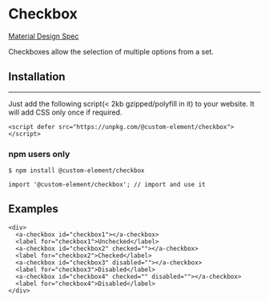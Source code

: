 # Checkbox

[Material Design Spec](https://material.io/guidelines/components/selection-controls.html#)

Checkboxes allow the selection of multiple options from a set.

## Installation
------------

Just add the following script(< 2kb gzipped/polyfill in it) to your website. It will add CSS only once if required.
```
<script defer src="https://unpkg.com/@custom-element/checkbox"></script>
```

### npm users only
```
$ npm install @custom-element/checkbox

import '@custom-element/checkbox'; // import and use it
```

## Examples
```
<div>
  <a-checkbox id="checkbox1"></a-checkbox>
  <label for="checkbox1">Unchecked</label>
  <a-checkbox id="checkbox2" checked=""></a-checkbox>
  <label for="checkbox2">Checked</label>
  <a-checkbox id="checkbox3" disabled=""></a-checkbox>
  <label for="checkbox3">Disabled</label>
  <a-checkbox id="checkbox4" checked="" disabled=""></a-checkbox>
  <label for="checkbox4">Disabled</label>
</div>
```